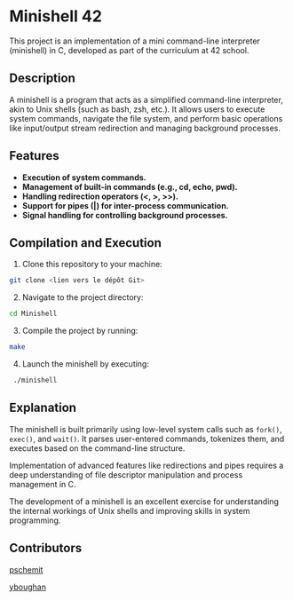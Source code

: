 # Minishell 42

This project is an implementation of a mini command-line interpreter (minishell) in C, developed as part of the curriculum at 42 school.

## Description

A minishell is a program that acts as a simplified command-line interpreter, akin to Unix shells (such as bash, zsh, etc.). It allows users to execute system commands, navigate the file system, and perform basic operations like input/output stream redirection and managing background processes.

## Features

- **Execution of system commands.** 
- **Management of built-in commands (e.g., cd, echo, pwd).** 
- **Handling redirection operators (<, >, >>).** 
- **Support for pipes (|) for inter-process communication.** 
- **Signal handling for controlling background processes.** 

## Compilation and Execution

1. Clone this repository to your machine:
  ```sh
  git clone <lien vers le dépôt Git>
  ```
2. Navigate to the project directory:
  ```sh
  cd Minishell
  ```
3. Compile the project by running:
  ```sh
  make
  ```
4. Launch the minishell by executing:
  ```sh
   ./minishell
  ```

## Explanation

The minishell is built primarily using low-level system calls such as `fork()`, `exec()`, and `wait()`. It parses user-entered commands, tokenizes them, and executes based on the command-line structure.

Implementation of advanced features like redirections and pipes requires a deep understanding of file descriptor manipulation and process management in C.

The development of a minishell is an excellent exercise for understanding the internal workings of Unix shells and improving skills in system programming.

## Contributors
[pschemit](https://github.com/Monkey42Github)

[yboughan](https://github.com/YoussefBOUGHANMI)
